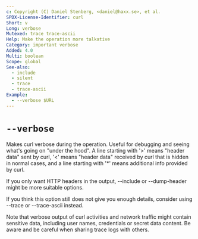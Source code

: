 ```yaml
---
c: Copyright (C) Daniel Stenberg, <daniel@haxx.se>, et al.
SPDX-License-Identifier: curl
Short: v
Long: verbose
Mutexed: trace trace-ascii
Help: Make the operation more talkative
Category: important verbose
Added: 4.0
Multi: boolean
Scope: global
See-also:
  - include
  - silent
  - trace
  - trace-ascii
Example:
  - --verbose $URL
---
```


# `--verbose`

Makes curl verbose during the operation. Useful for debugging and seeing
what's going on "under the hood". A line starting with '>' means "header data"
sent by curl, '<' means "header data" received by curl that is hidden in
normal cases, and a line starting with '*' means additional info provided by
curl.

If you only want HTTP headers in the output, --include or --dump-header might
be more suitable options.

If you think this option still does not give you enough details, consider using
--trace or --trace-ascii instead.

Note that verbose output of curl activities and network traffic might contain
sensitive data, including user names, credentials or secret data content. Be
aware and be careful when sharing trace logs with others.
